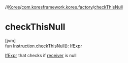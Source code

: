 //[Kores](../../index.md)/[com.koresframework.kores.factory](index.md)/[checkThisNull](check-this-null.md)

# checkThisNull

[jvm]\
fun [Instruction](../com.koresframework.kores/-instruction/index.md).[checkThisNull](check-this-null.md)(): [IfExpr](../com.koresframework.kores.base/-if-expr/index.md)

[IfExpr](../com.koresframework.kores.base/-if-expr/index.md) that checks if [receiver](../com.koresframework.kores/-instruction/index.md) is null
